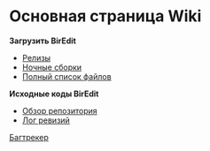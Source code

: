 # Основная страница Wiki #

**Загрузить BirEdit**
  * [Релизы](http://code.google.com/p/biredit/downloads/list?q=label:Featured)
  * [Ночные сборки](http://code.google.com/p/biredit/downloads/list?q=label:NightlyBuild)
  * [Полный список файлов](http://code.google.com/p/biredit/downloads/list)

**Исходные коды BirEdit**
  * [Обзор репозитория](http://code.google.com/p/biredit/source/browse/)
  * [Лог ревизий](http://code.google.com/p/biredit/source/list)

[Багтрекер](http://code.google.com/p/biredit/issues/list)